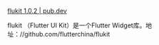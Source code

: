 [flukit 1.0.2 | pub.dev](https://pub.flutter-io.cn/packages/flukit)

flukit （Flutter UI Kit）是一个Flutter Widget库。地址：//github.com/flutterchina/flukit